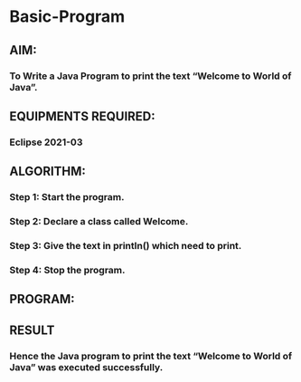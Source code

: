 # Basic-Program

## AIM:

### To Write a Java Program to print the text “Welcome to World of Java”.

## EQUIPMENTS REQUIRED:

### Eclipse 2021-03

## ALGORITHM:

### Step 1: Start the program.

### Step 2: Declare a class called Welcome.

### Step 3: Give the text in println() which need to print.

### Step 4: Stop the program.

## PROGRAM:











## RESULT
### Hence the Java program to print the text “Welcome to World of Java” was executed successfully.